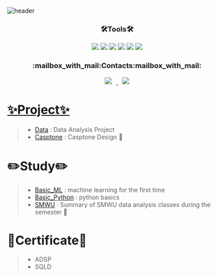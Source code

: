 ![header](https://capsule-render.vercel.app/api?type=slice&color=ffC0CB&height=300&section=header&text=HoLim%20LEE&fontSize=90)

<h3 align="center">🛠Tools🛠</h3>
<p align="center">
<img src="https://img.shields.io/badge/Python-3766AB?style=flat-square&logo=Python&logoColor=white"/></a>
<img src="https://img.shields.io/badge/PyCharm-000000?style=flat-square&logo=PyCharm&logoColor=white"/></a>
<img src="https://img.shields.io/badge/Google Colab-F9AB00?style=flat-square&logo=Google Colab&logoColor=white"/></a>
<img src="https://img.shields.io/badge/Jupyter-F37626?style=flat-square&logo=Jupyter&logoColor=white"/></a>
<img src="https://img.shields.io/badge/Visual Studio Code-007ACC?style=flat-square&logo=Visual Studio Code&logoColor=white"/></a>
<img src="https://img.shields.io/badge/R-276DC3?style=flat-square&logo=R&logoColor=white"/></a> 
</p>

<h3 align="center">:mailbox_with_mail:Contacts:mailbox_with_mail:</h3>
<p align="center">
<a href="https://dlghfla9@gmail.com">
    <img src="http://img.shields.io/badge/Gmail-EA4335?style=flat&logo=Gmail&logoColor=white&link=https://dlghfla9i@gmail.com"
        style="height : auto; margin-left : 10px; margin-right : 10px;"/>
<a href="https://dlghfla0820@naver.com">
    <img src="http://img.shields.io/badge/Naver-03C75A?style=flat&logo=Naver&logoColor=white&link=https://dlghfla0820@naver.com"
        style="height : auto; margin-left : 10px; margin-right : 10px;"/>
</p>   
    
# ✨Project✨ 
> - [Data](https://github.com/lo-lim/Data) : Data Analysis Project
> - [Casptone](https://github.com/lo-lim/Casptone)  : Casptone Design 🏫

# ✏️Study✏️
> - [Basic_ML](https://github.com/lo-lim/Basic_ML) : machine learning for the first time
> - [Basic_Python](https://github.com/lo-lim/Basic_Python) : python basics
> - [SMWU](https://github.com/lo-lim/SMWU) : Summary of SMWU data analysis classes during the semester 🏫  
    
# 📜Certificate📜
> - ADSP
> - SQLD    
